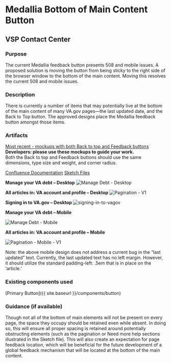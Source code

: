 # Medallia Bottom of Main Content Button


## VSP Contact Center


### Purpose

The current Medallia feedback button presents 508 and mobile issues. A proposed solution is moving the button from being sticky to the right side of the browser window to the bottom of the main content. Moving this resolves the current 508 and mobile issues.


### Description

There is currently a number of items that may potentially live at the bottom of the main content of many VA.gov pages—the last updated date, and the Back to Top button. The approved designs place the Medallia feedback button amongst those items.


### Artifacts

[Most recent - mockups with both Back to top and Feedback buttons](https://www.sketch.com/s/65948b03-95a4-4bf7-b8fa-75caff6bfa4a) **Developers: please use these mockups to guide your work.** <br/>Both the Back to top and Feedback buttons should use the same dimensions, type size and weight, and corner radius.

[Confluence Documentation](https://vfs.atlassian.net/wiki/spaces/Contact/pages/1845231893/Medallia+-+Bottom+of+Main+Design+Proposal)
[Sketch Files](https://www.sketch.com/s/dbc369e6-21ae-4717-a169-a5e734934f93/v/jogKRo/)

**Manage your VA debt – Desktop**
![Manage Debt - Desktop](https://user-images.githubusercontent.com/73119703/132752904-d0f8d373-7cd7-49c0-b359-8de0dd3c3ba6.png)

**All articles in: VA account and profile – Desktop**
![Pagination - V1](https://user-images.githubusercontent.com/73119703/132752966-1ba97596-05a3-42eb-921c-be1e03f4a072.png)

**Signing in to VA.gov – Desktop**
![signing-in-to-vagov](https://user-images.githubusercontent.com/73119703/132753011-155dab0a-5dc3-4c08-b754-ea39ba002910.png)

**Manage your VA debt – Mobile**

![Manage Debt - Mobile](https://user-images.githubusercontent.com/73119703/132753052-f476fff1-0d2f-43db-88eb-d2e50df09085.png)

**All articles in: VA account and profile – Mobile**

![Pagination - Mobile - V1](https://user-images.githubusercontent.com/73119703/132753100-d903dd57-085d-482c-9d08-d3faf213a694.png)


Note: the above mobile design does not address a current bug in the “last updated” text. Currently, the last updated text has no left margin. However, it should utilize the standard padding-left: .5em that is in place on the ‘article.’

### Existing components used

[Primary Button]({{ site.baseurl }}/components/button)

### Guidance (if available)

Though not all of the bottom of main elements will not be present on every page, the space they occupy should be retained even while absent. In doing so, this will ensure all proper spacing is retained around potentially obstructing elements (such as the pagination or Need more help sections illustrated in the Sketch file). This will also create an expectation for page feedback location, which will be beneficial for the future development of a global feedback mechanism that will be located at the bottom of the main content.
